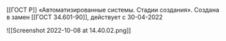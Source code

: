 [[ГОСТ Р]] «Автоматизированные системы. Стадии создания». Создана в замен [[ГОСТ 34.601-90]], действует с 30-04-2022

![[Screenshot 2022-10-08 at 14.40.02.png]]